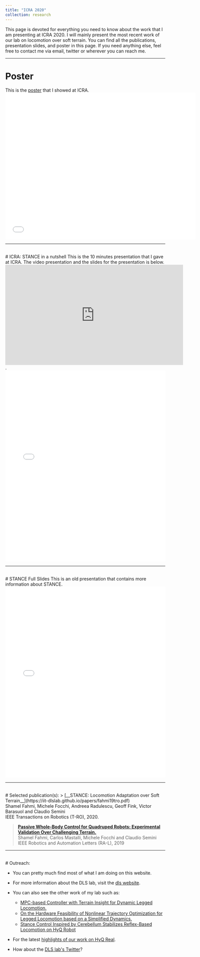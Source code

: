 ```yaml
---
title: "ICRA 2020"
collection: research
---
```



This page is devoted for everything you need to know about the work that I am presenting at ICRA 2020. 
I will mainly present the most recent work of our lab on locomotion over soft terrain. 
You can find all the publications, presentation slides, and poster in this page. 
If you need anything else, feel free to contact me via email, twitter or wherever you can reach me.

---

# Poster
This is the [poster](../../assets/pdfs/dw_sfahmi_poster.pdf) that I showed at ICRA.
<embed src="../../assets/pdfs/dw_sfahmi_poster.pdf" width="600" height="460" 
 type="application/pdf">

---
<br>
# ICRA: STANCE in a nutshell
This is the 10 minutes presentation that I gave at ICRA. The video presentation and the slides for the presentation is below.

<iframe width="560" height="315" src="https://www.youtube.com/embed/us1qK29gwlU" frameborder="0" allow="accelerometer; autoplay; encrypted-media; gyroscope; picture-in-picture" allowfullscreen></iframe>.

<iframe src="//slides.com/shamelfahmi/stance-icra/embed" width="100%" height="600" scrolling="no" frameborder="0" webkitallowfullscreen mozallowfullscreen allowfullscreen></iframe>

---
<br>
# STANCE Full Slides
This is an old presentation that contains more information about STANCE.
<iframe src="//slides.com/shamelfahmi/deck-6c1d45/embed" width="100%" height="600" scrolling="no" frameborder="0" webkitallowfullscreen mozallowfullscreen allowfullscreen></iframe>

---
<br>
# Selected publication(s): 
> [__STANCE: Locomotion Adaptation over Soft Terrain__](https://iit-dlslab.github.io/papers/fahmi19tro.pdf) <br>
Shamel Fahmi, Michele Focchi, Andreea Radulescu, Geoff Fink, Victor Barasuol and Claudio Semini <br>
IEEE Transactions on Robotics (T-RO), 2020.

> [__Passive Whole-Body Control for Quadruped Robots: Experimental Validation Over Challenging Terrain.__](https://iit-dlslab.github.io/papers/fahmi19ral.pdf) <br>
Shamel Fahmi, Carlos Mastalli, Michele Focchi and Claudio Semini <br>
IEEE Robotics and Automation Letters (RA-L), 2019


---
<br>
# Outreach:

- You can pretty much find most of what I am doing on this website.
- For more information about the DLS lab, visit the [dls website](https://dls.iit.it/).

- You can also see the other work of my lab such as:
  - [MPC-based Controller with Terrain Insight for Dynamic Legged Locomotion.](https://iit-dlslab.github.io/papers/villarreal20icra.pdf)
  - [On the Hardware Feasibility of Nonlinear Trajectory Optimization for Legged Locomotion based on a Simplified Dynamics.](https://iit-dlslab.github.io/papers/bratta20icra.pdf)
  - [Stance Control Inspired by Cerebellum Stabilizes Reflex-Based Locomotion on HyQ Robot](https://iit-dlslab.github.io/papers/urbain20icra.pdf)

- For the latest [highlights of our work on HyQ Real](https://www.youtube.com/watch?v=TqHh0AGm-D4&t=20s).

- How about the [DLS lab's Twitter](https://twitter.com/iitDLSLab)?
